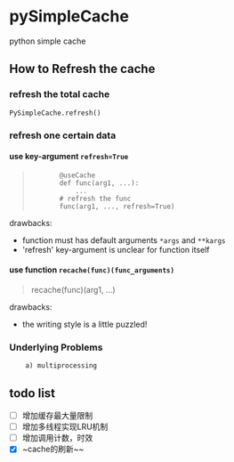 # pySimpleCache
python simple cache 

## How to Refresh the cache
### refresh the total cache
	PySimpleCache.refresh()

### refresh one certain data
#### use key-argument `refresh=True`
>            @useCache
>            def func(arg1, ...): 
>                ...
>            # refresh the func
>            func(arg1, ..., refresh=True)

drawbacks:
- function must has default arguments `*args` and `**kargs`
- 'refresh' key-argument is unclear for function itself
#### use function `recache(func)(func_arguments)`
> recache(func)(arg1, ...)

drawbacks:
- the writing style is a little puzzled!

### **Underlying Problems**
        a) multiprocessing
    

## todo list
- [ ] 增加缓存最大量限制
- [ ] 增加多线程实现LRU机制
- [ ] 增加调用计数，时效
- [x] ~cache的刷新~~
